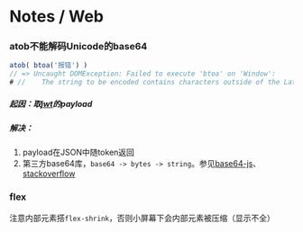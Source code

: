 Notes / Web
===

### atob不能解码Unicode的base64

```JavaScript
atob( btoa('报错') )
// => Uncaught DOMException: Failed to execute 'btoa' on 'Window': 
# //    The string to be encoded contains characters outside of the Latin1 range.
```

##### 起因：取[jwt](https://jwt.io/)的payload

##### 解决：

1. payload在JSON中随token返回
2. 第三方base64库，`base64 -> bytes -> string`。参见[base64-js](https://github.com/beatgammit/base64-js)、[stackoverflow](http://stackoverflow.com/questions/17191945/conversion-between-utf-8-arraybuffer-and-string)


### flex

注意内部元素搭`flex-shrink`，否则小屏幕下会内部元素被压缩（显示不全）

